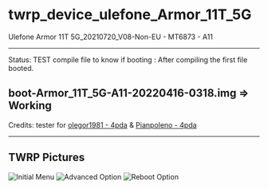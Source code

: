 # twrp_device_ulefone_Armor_11T_5G
Ulefone Armor 11T 5G_20210720_V08-Non-EU - MT6873 - A11

---------------
Status: TEST compile file to know if booting : After compiling the first file booted.

boot-Armor_11T_5G-A11-20220416-0318.img => Working
------------------------------------
Credits: tester for [olegor1981 - 4pda](https://4pda.to/forum/index.php?showuser=8045287) & [Pianpoleno - 4pda](https://4pda.to/forum/index.php?showuser=1292116)

--------------------------------
TWRP Pictures
-------------
![Initial Menu](https://github.com/lopestom/twrp_device_ulefone_Armor_11T_5G/blob/android-11.0/.pictures/screnU.jpg?raw=true) ![Advanced Option](https://github.com/lopestom/twrp_device_ulefone_Armor_11T_5G/blob/android-11.0/.pictures/screnU1.jpg)
![Reboot Option](https://github.com/lopestom/twrp_device_ulefone_Armor_11T_5G/blob/android-11.0/.pictures/screnU2.jpg)
